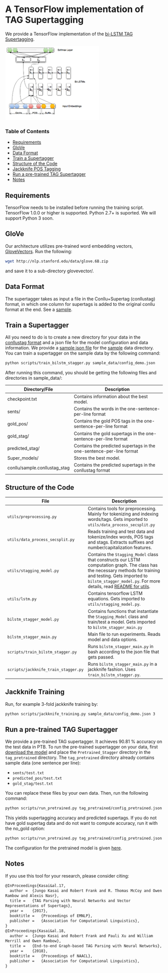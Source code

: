 # A TensorFlow implementation of TAG Supertagging

We provide a TensorFlow implementation of the [bi-LSTM TAG Supertagging](http://www.aclweb.org/anthology/D17-1180).

<img src="/images/bilstm.png" width="300">

### Table of Contents  
* [Requirements](#requirements)  
* [GloVe](#glove)
* [Data Format](#data)
* [Train a Supertagger](#train)
* [Structure of the Code](#structure)
* [Jackknife POS Tagging](#jackknife)
* [Run a pre-trained TAG Supertagger](#pretrained)
* [Notes](#notes)

## Requirements

TensorFlow needs to be installed before running the training script.
TensorFlow 1.0.0 or higher is supported. 
Python 2.7+ is suported. We will support Python 3 soon.

## GloVe

Our architecture utilizes pre-trained word embedding vectors, [GloveVectors](http://nlp.stanford.edu/projects/glove/). Run the following:
```bash
wget http://nlp.stanford.edu/data/glove.6B.zip 
```
and save it to a sub-directory glovevector/. 

## <a name="data"></a>Data Format
The supertagger takes as input a file in the Conllu+Supertag (conllustag) format, in which one column for supertags is added to the original conllu format at the end. See a [sample](sample_data/conllu/sample.conllustag).

## <a name="train"></a>Train a Supertagger
All you need to do is to create a new directory for your data in the [conllustag format](#data) and a json file for the model configuration and data information. We provide a [sample json file](sample_data/config_demo.json) for the [sample](sample_data) data directory. You can train a supertagger on the sample data by the following command:
```bash
python scripts/train_bilstm_stagger.py sample_data/config_demo.json
```
After running this command, you should be getting the following files and directories in sample_data/:

| Directory/File | Description |
|------|--------|
|checkpoint.txt|Contains information about the best model.|
|sents/|Contains the words in the one-sentence-per-line format|
|gold_pos/|Contains the gold POS tags in the one-sentence-per-line format|
|gold_stag/|Contains the gold supertags in the one-sentence-per-line format|
|predicted_stag/|Contains the predicted supertags in the one-sentence-per-line format|
|Super_models/|Stores the best model.|
|conllu/sample.conllustag_stag|Contains the predicted supertags in the conllustag format|

## <a name="structure"></a>Structure of the Code
| File | Description |
|------|--------|
|``utils/preprocessing.py``|Contains tools for preprocessing. Mainly for tokenizing and indexing words/tags. Gets imported to ``utils/data_process_secsplit.py``|
|``utils/data_process_secsplit.py``|Reads training and test data and tokenize/index words, POS tags and stags. Extracts suffixes and number/capitalization features.|
|``utils/stagging_model.py``|Contains the ``Stagging_Model`` class that constructs our LSTM computation graph. The class has the necessary methods for training and testing. Gets imported to ``bilstm_stagger_model.py``. For more details, read [README for utils](utils/README.md).|
|``utils/lstm.py``|Contains tensorflow LSTM equations. Gets imported to ``utils/stagging_model.py``.|
|``bilstm_stagger_model.py``|Contains functions that instantiate the ``Stagging_Model`` class and train/test a model. Gets imported to ``bilstm_stagger_main.py``|
|``bilstm_stagger_main.py``|Main file to run experiments. Reads model and data options.|
|``scripts/train_bilstm_stagger.py``|Runs ``bilstm_stagger_main.py`` in bash according to the json file that gets passed.|
|``scripts/jackknife_train_stagger.py``|Runs ``bilstm_stagger_main.py`` in a jackknife fashion. Uses ``train_bilstm_stagger.py``.|
## <a name="jackknife"></a>Jackknife Training

Run, for example 3-fold jackknife training by:
```bash
python scripts/jackknife_training.py sample_data/config_demo.json 3
```

## <a name="pretrained"></a>Run a pre-trained TAG Supertagger

We provide a pre-trained TAG supertagger.
It achieves 90.81 % accuracy on the test data in PTB.
To run the pre-trained supertagger on your data, first [download the model](https://drive.google.com/drive/folders/1CzL7i0jnGT9BhQkM8vmiR-JbRohjIBZI?usp=sharing) and place the ``Pretrained_Stagger`` directory in the ``tag_pretrained`` directory. The ``tag_pretrained`` directory already contains sample data (one sentence per line):

* ``sents/test.txt`` 
* ``predicted_pos/test.txt``
* ``gold_stag/test.txt``

You can replace these files by your own data.
Then, run the following command:
```bash
python scripts/run_pretrained.py tag_pretrained/config_pretrained.json tag_pretrained/Pretrained_Stagger/best_model 
```
This yields supertagging accuracy and predicted supertags.
If you do not have gold supertag data and do not want to compute accuracy, run it with the no_gold option:

```bash
python scripts/run_pretrained.py tag_pretrained/config_pretrained.json tag_pretrained/Pretrained_Stagger/best_model --no_gold
```
The configuration for the pretrained model is given [here](tag_pretrained/README.md).

## Notes

If you use this tool for your research, please consider citing:
```
@InProceedings{Kasai&al.17,
  author =  {Jungo Kasai and Robert Frank and R. Thomas McCoy and Owen Rambow and Alexis Nasr},
  title =   {TAG Parsing with Neural Networks and Vector Representations of Supertags},
  year =    {2017},  
  booktitle =   {Proceedings of EMNLP},  
  publisher =   {Association for Computational Linguistics},
}
@InProceedings{Kasai&al.18,
  author =  {Jungo Kasai and Robert Frank and Pauli Xu and William Merrill and Owen Rambow},
  title =   {End-to-end Graph-based TAG Parsing with Neural Networks},
  year =    {2018},  
  booktitle =   {Proceedings of NAACL},  
  publisher =   {Association for Computational Linguistics},
}
```
